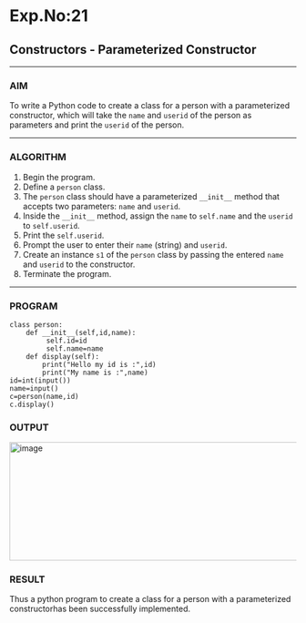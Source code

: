 # Exp.No:21  
## Constructors - Parameterized Constructor

---

### AIM  
To write a Python code to create a class for a person with a parameterized constructor, which will take the `name` and `userid` of the person as parameters and print the `userid` of the person.

---

### ALGORITHM

1. Begin the program.  
2. Define a `person` class.  
3. The `person` class should have a parameterized `__init__` method that accepts two parameters: `name` and `userid`.  
4. Inside the `__init__` method, assign the `name` to `self.name` and the `userid` to `self.userid`.  
5. Print the `self.userid`.  
6. Prompt the user to enter their `name` (string) and `userid`.  
7. Create an instance `s1` of the `person` class by passing the entered `name` and `userid` to the constructor.  
8. Terminate the program.

---

### PROGRAM

```
class person:
    def __init__(self,id,name):
         self.id=id
         self.name=name
    def display(self):
        print("Hello my id is :",id)
        print("My name is :",name)
id=int(input())
name=input()
c=person(name,id)
c.display()
```

### OUTPUT

<img width="822" height="208" alt="image" src="https://github.com/user-attachments/assets/8b3f87c8-f1ea-44e8-996a-15b4b60d0f22" />


### RESULT

Thus a python program to create a class for a person with a parameterized constructorhas been successfully implemented.
